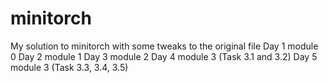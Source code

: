 # minitorch

My solution to minitorch with some tweaks to the original file
Day 1 module 0
Day 2 module 1
Day 3 module 2
Day 4 module 3 (Task 3.1 and 3.2)
Day 5 module 3 (Task 3.3, 3.4, 3.5)